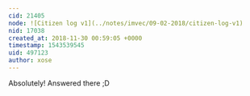 ```yaml
---
cid: 21405
node: ![Citizen log v1](../notes/imvec/09-02-2018/citizen-log-v1)
nid: 17038
created_at: 2018-11-30 00:59:05 +0000
timestamp: 1543539545
uid: 497123
author: xose
---
```


Absolutely! Answered there ;D